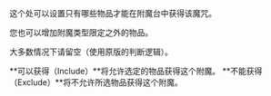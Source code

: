 这个处可以设置只有哪些物品才能在附魔台中获得该魔咒。

您也可以增加附魔类型限定之外的物品。

大多数情况下请留空（使用原版的判断逻辑）。

**可以获得（Include）**将允许选定的物品获得这个附魔。 **不能获得（Exclude）**将不允许所选物品获得这个附魔。
